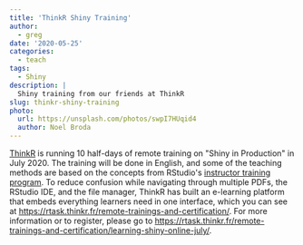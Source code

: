 ```yaml
---
title: 'ThinkR Shiny Training'
author:
  - greg
date: '2020-05-25'
categories:
  - teach
tags:
  - Shiny
description: |
  Shiny training from our friends at ThinkR
slug: thinkr-shiny-training
photo:
  url: https://unsplash.com/photos/swpI7HUqid4
  author: Noel Broda
---
```


[ThinkR](https://thinkr.fr/) is running 10 half-days of remote training on "Shiny in Production" in July 2020.
The training will be done in English,
and some of the teaching methods are based on the concepts from RStudio's
[instructor training program](http://education.rstudio.com/trainers/).
To reduce confusion while navigating through multiple PDFs, the RStudio IDE, and the file manager,
ThinkR has built an e-learning platform that embeds everything learners need in one interface,
which you can see at <https://rtask.thinkr.fr/remote-trainings-and-certification/>.
For more information or to register,
please go to <https://rtask.thinkr.fr/remote-trainings-and-certification/learning-shiny-online-july/>.
